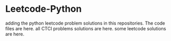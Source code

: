 # Leetcode-Python
adding the python leetcode problem solutions in this repositories. 
The code files are here.
all CTCI problems solutions are here.
some leetcode solutions are here.


















































































